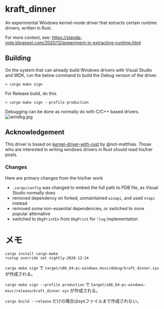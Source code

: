 # kraft_dinner
An experimental Windows kernel-mode driver that extracts certain runtime drivers, written in Rust.

For more context, see: https://standa-note.blogspot.com/2020/12/experiment-in-extracting-runtime.html

## Building

On the system that can already build Windows drivers with Visual Studio and WDK,
run the below command to build the Debug version of the driver.
```
> cargo make sign
```

For Release build, do this.
```
> cargo make sign --profile production
```

Debugging can be done as normally do with C/C++ based drivers.
![windbg.jpg](../windbg.jpg)

## Acknowledgement

This driver is based on [kernel-driver-with-rust](https://github.com/not-matthias/kernel-driver-with-rust) by @not-matthias. Those who are interested in writing windows drivers in Rust should read his/her posts.

### Changes

Here are primary changes from the his/her work
- `.cargo/config` was changed to embed the full path to PDB file, as Visual Studio normally does
- removed dependency on forked, unmaintained `winapi`, and used `ntapi` instead
- removed some non-essential dependencies, or switched to more popular alternative
- switched to `DbgPrintEx` from `DbgPrint` for `!log` implementation

# メモ

```
cargo install cargo-make
rustup override set nightly-2020-12-24
```

`cargo make sign` で `target/x86_64-pc-windows-msvc/debug/kraft_dinner.sys` が作成される。

`cargo make sign --profile production` で `target/x86_64-pc-windows-msvc/release/kraft_dinner.sys` が作成される。

`cargo build --release` だけの場合はsysファイルまで作成されない。
